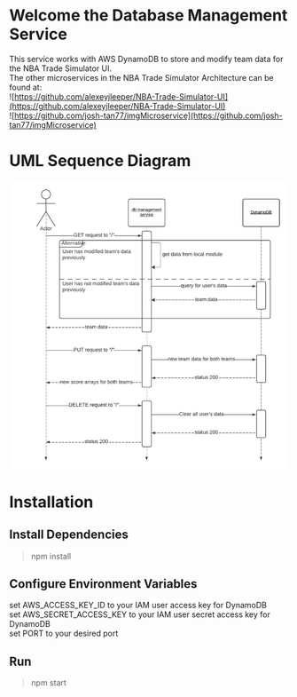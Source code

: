 # Welcome the Database Management Service

This service works with AWS DynamoDB to store and modify team data for the NBA Trade Simulator UI.  
The other microservices in the NBA Trade Simulator Architecture can be found at:  
![https://github.com/alexeyjleeper/NBA-Trade-Simulator-UI](https://github.com/alexeyjleeper/NBA-Trade-Simulator-UI)  
![https://github.com/josh-tan77/imgMicroservice](https://github.com/josh-tan77/imgMicroservice)

# UML Sequence Diagram
![UML sequence Diagram](UML_sequence.jpeg)

# Installation
## Install Dependencies

>npm install

## Configure Environment Variables

set AWS_ACCESS_KEY_ID to your IAM user access key for DynamoDB  
set AWS_SECRET_ACCESS_KEY to your IAM user secret access key for DynamoDB  
set PORT to your desired port

## Run

>npm start